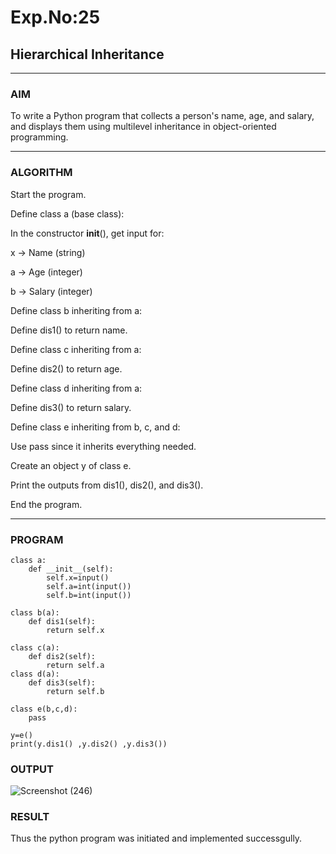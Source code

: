 # Exp.No:25  
## Hierarchical Inheritance

---
### AIM  
To write a Python program that collects a person's name, age, and salary, and displays them using multilevel inheritance in object-oriented programming.

---

### ALGORITHM

Start the program.

Define class a (base class):

In the constructor __init__(), get input for:

x → Name (string)

a → Age (integer)

b → Salary (integer)

Define class b inheriting from a:

Define dis1() to return name.

Define class c inheriting from a:

Define dis2() to return age.

Define class d inheriting from a:

Define dis3() to return salary.

Define class e inheriting from b, c, and d:

Use pass since it inherits everything needed.

Create an object y of class e.

Print the outputs from dis1(), dis2(), and dis3().

End the program.



---

### PROGRAM

```
class a:
    def __init__(self):
        self.x=input()
        self.a=int(input())
        self.b=int(input())
        
class b(a):
    def dis1(self):
        return self.x
    
class c(a):
    def dis2(self):
        return self.a    
class d(a):
    def dis3(self):
        return self.b
        
class e(b,c,d):
    pass

y=e()
print(y.dis1() ,y.dis2() ,y.dis3())

```

### OUTPUT
![Screenshot (246)](https://github.com/user-attachments/assets/1084666a-d809-4a21-b748-0d29c8ee1a06)

### RESULT
Thus the python program was initiated and implemented successgully.
